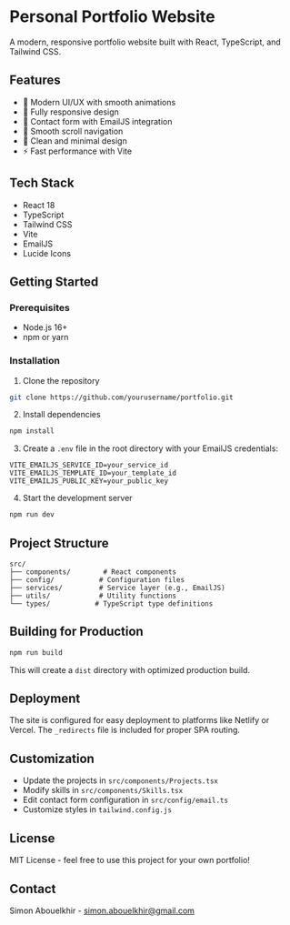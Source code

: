 # Personal Portfolio Website

A modern, responsive portfolio website built with React, TypeScript, and Tailwind CSS.

## Features

- 🎨 Modern UI/UX with smooth animations
- 📱 Fully responsive design
- 📧 Contact form with EmailJS integration
- 🎯 Smooth scroll navigation
- 🌙 Clean and minimal design
- ⚡ Fast performance with Vite

## Tech Stack

- React 18
- TypeScript
- Tailwind CSS
- Vite
- EmailJS
- Lucide Icons

## Getting Started

### Prerequisites

- Node.js 16+ 
- npm or yarn

### Installation

1. Clone the repository
```bash
git clone https://github.com/yourusername/portfolio.git
```

2. Install dependencies
```bash
npm install
```

3. Create a `.env` file in the root directory with your EmailJS credentials:
```env
VITE_EMAILJS_SERVICE_ID=your_service_id
VITE_EMAILJS_TEMPLATE_ID=your_template_id
VITE_EMAILJS_PUBLIC_KEY=your_public_key
```

4. Start the development server
```bash
npm run dev
```

## Project Structure

```
src/
├── components/        # React components
├── config/           # Configuration files
├── services/         # Service layer (e.g., EmailJS)
├── utils/            # Utility functions
└── types/           # TypeScript type definitions
```

## Building for Production

```bash
npm run build
```

This will create a `dist` directory with optimized production build.

## Deployment

The site is configured for easy deployment to platforms like Netlify or Vercel. The `_redirects` file is included for proper SPA routing.

## Customization

- Update the projects in `src/components/Projects.tsx`
- Modify skills in `src/components/Skills.tsx`
- Edit contact form configuration in `src/config/email.ts`
- Customize styles in `tailwind.config.js`

## License

MIT License - feel free to use this project for your own portfolio!

## Contact

Simon Abouelkhir - simon.abouelkhir@gmail.com